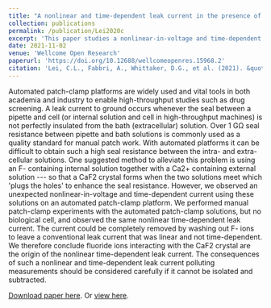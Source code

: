```yaml
---
title: "A nonlinear and time-dependent leak current in the presence of calcium fluoride patch-clamp seal enhancer"
collection: publications
permalink: /publication/Lei2020c
excerpt: 'This paper studies a nonlinear-in-voltage and time-dependent leak current due to the effect of a commonly-used seal enhancer in patch-clamping.'
date: 2021-11-02
venue: 'Wellcome Open Research'
paperurl: 'https://doi.org/10.12688/wellcomeopenres.15968.2'
citation: 'Lei, C.L., Fabbri, A., Whittaker, D.G., et al. (2021). &quot;A nonlinear and time-dependent leak current in the presence of calcium fluoride patch-clamp seal enhancer [version 2].&quot; <i>Wellcome Open Research</i>, 5:152.'
---
```

Automated patch-clamp platforms are widely used and vital tools in both academia and industry to enable high-throughput studies such as drug screening.
A leak current to ground occurs whenever the seal between a pipette and cell (or internal solution and cell in high-throughput machines) is not perfectly insulated from the bath (extracellular) solution.
Over 1 GΩ seal resistance between pipette and bath solutions is commonly used as a quality standard for manual patch work.
With automated platforms it can be difficult to obtain such a high seal resistance between the intra- and extra-cellular solutions.
One suggested method to alleviate this problem is using an F- containing internal solution together with a Ca2+ containing external solution --- so that a CaF2 crystal forms when the two solutions meet which 'plugs the holes' to enhance the seal resistance.
However, we observed an unexpected nonlinear-in-voltage and time-dependent current using these solutions on an automated patch-clamp platform.
We performed manual patch-clamp experiments with the automated patch-clamp solutions, but no biological cell, and observed the same nonlinear time-dependent leak current.
The current could be completely removed by washing out F- ions to leave a conventional leak current that was linear and not time-dependent.
We therefore conclude fluoride ions interacting with the CaF2 crystal are the origin of the nonlinear time-dependent leak current.
The consequences of such a nonlinear and time-dependent leak current polluting measurements should be considered carefully if it cannot be isolated and subtracted.

[Download paper here](http://chonlei.github.io/files/Lei2021c.pdf). Or [view here](https://doi.org/10.12688/wellcomeopenres.15968.2).
